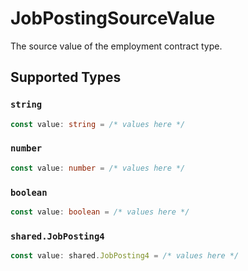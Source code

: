 # JobPostingSourceValue

The source value of the employment contract type.


## Supported Types

### `string`

```typescript
const value: string = /* values here */
```

### `number`

```typescript
const value: number = /* values here */
```

### `boolean`

```typescript
const value: boolean = /* values here */
```

### `shared.JobPosting4`

```typescript
const value: shared.JobPosting4 = /* values here */
```

